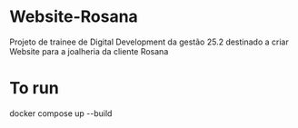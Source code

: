# Website-Rosana
Projeto de trainee de Digital Development da gestão 25.2 destinado a criar Website para a joalheria da cliente Rosana

# To run
docker compose up --build